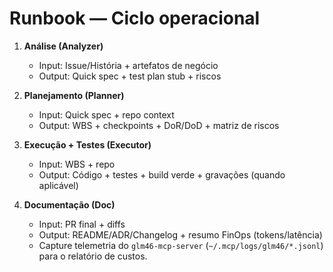 
# Runbook — Ciclo operacional

1) **Análise (Analyzer)**
   - Input: Issue/História + artefatos de negócio
   - Output: Quick spec + test plan stub + riscos

2) **Planejamento (Planner)**
   - Input: Quick spec + repo context
   - Output: WBS + checkpoints + DoR/DoD + matriz de riscos

3) **Execução + Testes (Executor)**
   - Input: WBS + repo
   - Output: Código + testes + build verde + gravações (quando aplicável)

4) **Documentação (Doc)**
   - Input: PR final + diffs
   - Output: README/ADR/Changelog + resumo FinOps (tokens/latência)
   - Capture telemetria do `glm46-mcp-server` (`~/.mcp/logs/glm46/*.jsonl`) para o relatório de custos.
